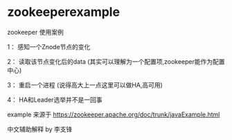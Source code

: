 # zookeeperexample

zookeeper 使用案例

1： 感知一个Znode节点的变化

2： 读取该节点变化后的data  (其实可以理解为一个配置项,zookeeper能作为配置中心)

3： 重启一个进程 (说得高大上一点这里可以做HA,高可用)

4： HA和Leader选举并不是一回事

example 来源于   https://zookeeper.apache.org/doc/trunk/javaExample.html

中文辅助解释 by 李支锋
